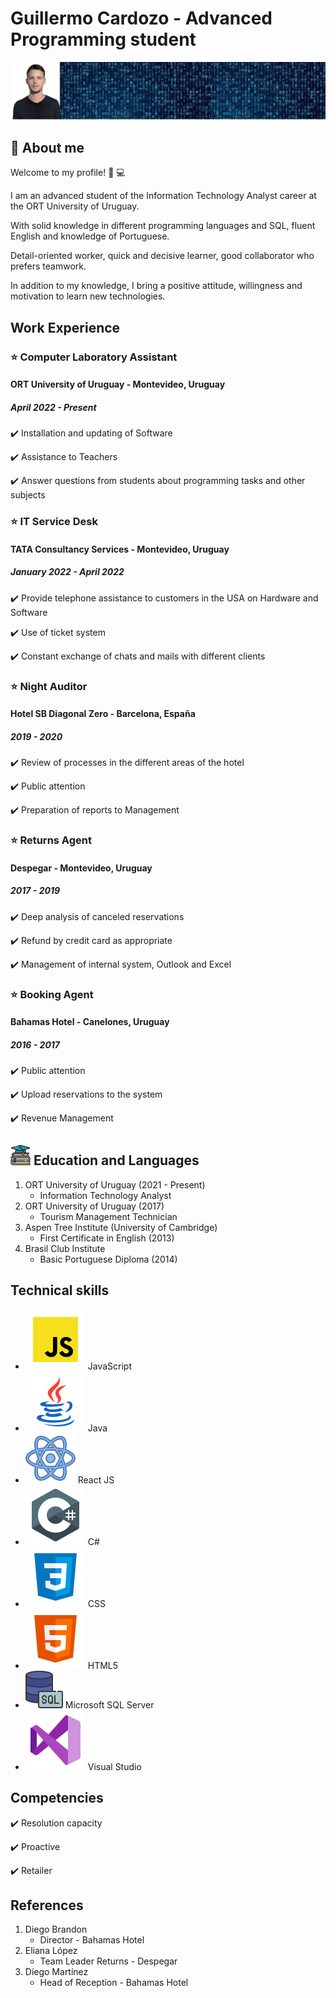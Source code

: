 # **Guillermo Cardozo - Advanced Programming student**
![This is me](FotoGitHub.jpg)  
   
## :memo: **About me**  
Welcome to my profile! :wave: :computer:

I am an advanced student of the Information Technology Analyst career at the ORT University of Uruguay.

With solid knowledge in different programming languages and SQL, fluent English and knowledge of Portuguese.

Detail-oriented worker, quick and decisive learner, good collaborator who prefers teamwork.

In addition to my knowledge, I bring a positive attitude, willingness and motivation to learn new technologies.

   
## **Work Experience**

### :star: Computer Laboratory Assistant
#### ORT University of Uruguay - Montevideo, Uruguay
##### *April 2022 - Present*
   :heavy_check_mark: Installation and updating of Software 
   
   :heavy_check_mark: Assistance to Teachers
   
   :heavy_check_mark: Answer questions from students about programming tasks and other subjects

### :star: IT Service Desk
#### TATA Consultancy Services - Montevideo, Uruguay
##### *January 2022 - April 2022*
   :heavy_check_mark: Provide telephone assistance to customers in the USA on Hardware and Software
   
   :heavy_check_mark: Use of ticket system
   
   :heavy_check_mark: Constant exchange of chats and mails with different clients

### :star: Night Auditor
#### Hotel SB Diagonal Zero - Barcelona, España
##### *2019 - 2020*
   :heavy_check_mark: Review of processes in the different areas of the hotel
   
   :heavy_check_mark: Public attention
   
   :heavy_check_mark: Preparation of reports to Management

### :star: Returns Agent
#### Despegar - Montevideo, Uruguay
##### *2017 - 2019*
   :heavy_check_mark: Deep analysis of canceled reservations
   
   :heavy_check_mark: Refund by credit card as appropriate
   
   :heavy_check_mark: Management of internal system, Outlook and Excel

### :star: Booking Agent
#### Bahamas Hotel - Canelones, Uruguay
##### *2016 - 2017*
   :heavy_check_mark: Public attention
   
   :heavy_check_mark: Upload reservations to the system
   
   :heavy_check_mark: Revenue Management

## ![Logo Educacion](educacion.png) **Education and Languages**

1. ORT University of Uruguay (2021 - Present)
   - Information Technology Analyst
2. ORT University of Uruguay (2017)
   - Tourism Management Technician
3. Aspen Tree Institute (University of Cambridge)
   - First Certificate in English (2013)
4. Brasil Club Institute
   - Basic Portuguese Diploma (2014)

## **Technical skills**

- ![Logo JS](icons8-javascript.svg) JavaScript
- ![Logo Java](icons8-java.svg) Java
- ![Logo React](icons8-react.svg) React JS
- ![Logo Csharp](icons8-c-sharp-logo.svg) C#
- ![Logo CSS](icons8-css3.svg) CSS
- ![Logo HTML](icons8-html-5.svg) HTML5
- ![Logo SQL](icons8-sql-60.png) Microsoft SQL Server
- ![Logo Visual](icons8-visual-studio.svg) Visual Studio

## **Competencies**
   :heavy_check_mark: Resolution capacity
   
   :heavy_check_mark: Proactive
   
   :heavy_check_mark: Retailer

## **References**
1. Diego Brandon
    - Director - Bahamas Hotel
2. Eliana López
   - Team Leader Returns - Despegar
3. Diego Martínez 
   - Head of Reception - Bahamas Hotel
